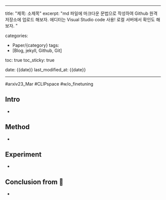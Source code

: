
---
title:  "제목: 소제목"
excerpt: "md 파일에 마크다운 문법으로 작성하여 Github 원격 저장소에 업로드 해보자. 에디터는 Visual Studio code 사용! 로컬 서버에서 확인도 해보자. "

categories:
  - Paper/{category}
tags:
  - [Blog, jekyll, Github, Git]

toc: true
toc_sticky: true
 
date: {{date}} 
last_modified_at: {{date}}

---
#arxiv23_Mar #CLIPspace #w/o_finetuning

## Intro
- 

## Method
- 

## Experiment
- 

## Conclusion from 🦖
- 